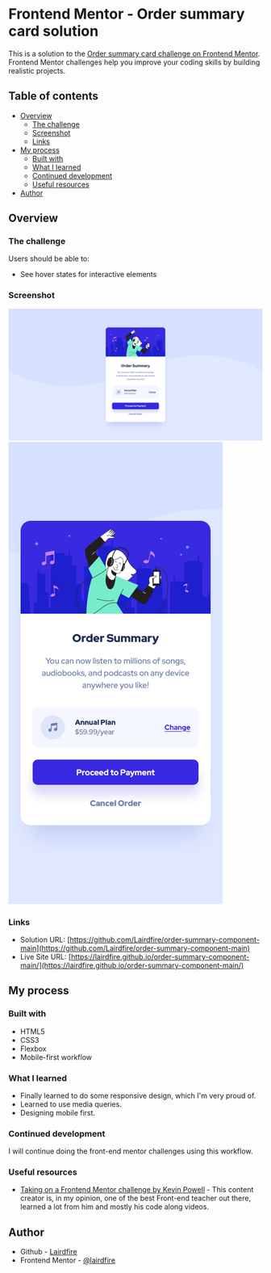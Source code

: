 # Frontend Mentor - Order summary card solution

This is a solution to the [Order summary card challenge on Frontend Mentor](https://www.frontendmentor.io/challenges/order-summary-component-QlPmajDUj). Frontend Mentor challenges help you improve your coding skills by building realistic projects. 

## Table of contents

- [Overview](#overview)
  - [The challenge](#the-challenge)
  - [Screenshot](#screenshot)
  - [Links](#links)
- [My process](#my-process)
  - [Built with](#built-with)
  - [What I learned](#what-i-learned)
  - [Continued development](#continued-development)
  - [Useful resources](#useful-resources)
- [Author](#author)

## Overview

### The challenge

Users should be able to:

- See hover states for interactive elements

### Screenshot

![](./images/desktop.png)
![](./images/mobile.png)

### Links

- Solution URL: [https://github.com/Lairdfire/order-summary-component-main](https://github.com/Lairdfire/order-summary-component-main)
- Live Site URL: [https://lairdfire.github.io/order-summary-component-main/](https://lairdfire.github.io/order-summary-component-main/)

## My process

### Built with

- HTML5
- CSS3
- Flexbox
- Mobile-first workflow

### What I learned

- Finally learned to do some responsive design, which I'm very proud of.
- Learned to use media queries.
- Designing mobile first.

### Continued development

I will continue doing the front-end mentor challenges using this workflow.

### Useful resources

- [Taking on a Frontend Mentor challenge by Kevin Powell](https://www.youtube.com/watch?v=B2WL6KkqhLQ&t=1707s) - This content creator is, in my opinion, one of the best Front-end teacher out there, learned a lot from him and mostly his code along videos.

## Author

- Github - [Lairdfire](https://github.com/Lairdfire)
- Frontend Mentor - [@lairdfire](https://www.frontendmentor.io/profile/Lairdfire)
